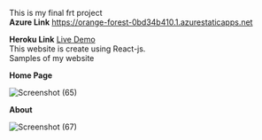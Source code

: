 This is my final frt project<br>
**Azure Link**
https://orange-forest-0bd34b410.1.azurestaticapps.net

**Heroku Link**
<a href="https://textutility.herokuapp.com" target="_blank">Live Demo</a><br>
This website is create using React-js.<br>
Samples of my website<br>

**Home Page**


![Screenshot (65)](https://user-images.githubusercontent.com/104432396/184468399-a6542100-62ce-443d-ab2c-5f2b101c474b.png)

**About**


![Screenshot (67)](https://user-images.githubusercontent.com/104432396/184468405-7ac85a49-e192-4165-b16a-29c4d3a4ba30.png)
